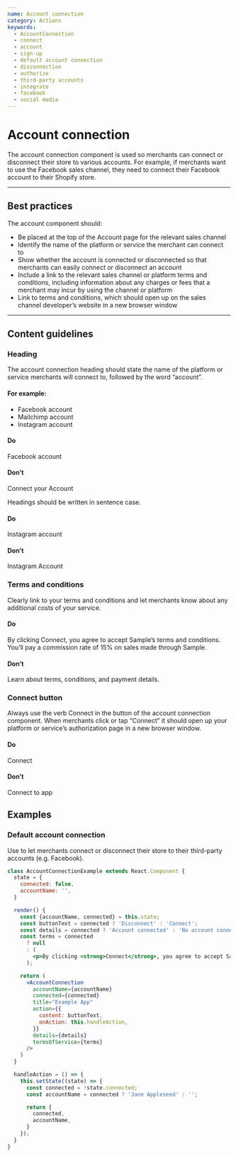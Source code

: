 ```yaml
---
name: Account connection
category: Actions
keywords:
  - AccountConnection
  - connect
  - account
  - sign-up
  - default account connection
  - disconnection
  - authorize
  - third-party accounts
  - integrate
  - facebook
  - social media
---
```


# Account connection

The account connection component is used so merchants can connect or disconnect
their store to various accounts. For example, if merchants want to use the
Facebook sales channel, they need to connect their Facebook
account to their Shopify store.

---

## Best practices

The account component should:

* Be placed at the top of the Account page for the relevant sales channel
* Identify the name of the platform or service the merchant can connect to
* Show whether the account is connected or disconnected so that merchants can easily connect or disconnect an account
* Include a link to the relevant sales channel or platform terms and conditions,
including information about any charges or fees that a merchant may incur by
using the channel or platform
* Link to terms and conditions, which should open up on the sales channel
developer’s website in a new browser window

---

## Content guidelines

### Heading

The account connection heading should state the name of the platform or service
merchants will connect to, followed by the word “account”.

#### For example:

* Facebook account
* Mailchimp account
* Instagram account

<!-- usagelist -->

#### Do
Facebook account

#### Don’t
Connect your Account

<!-- end -->

Headings should be written in sentence case.

<!-- usagelist -->

#### Do
Instagram account

#### Don’t
Instagram Account

<!-- end -->

### Terms and conditions

Clearly link to your terms and conditions and let merchants know about any additional costs of your service.

<!-- usagelist -->

#### Do
By clicking Connect, you agree to accept Sample’s terms and conditions.
You’ll pay a commission rate of 15% on sales made through Sample.

#### Don’t
Learn about terms, conditions, and payment details.

<!-- end -->

### Connect button

Always use the verb Connect in the button of the account connection component. When merchants click or tap “Connect” it should open up your platform or service’s authorization page in a new browser window.

<!-- usagelist -->

#### Do
Connect

#### Don’t
Connect to app

<!-- end -->

## Examples

### Default account connection

Use to let merchants connect or disconnect their store to their third-party accounts (e.g. Facebook).

```jsx
class AccountConnectionExample extends React.Component {
  state = {
    connected: false,
    accountName: '',
  }

  render() {
    const {accountName, connected} = this.state;
    const buttonText = connected ? 'Disconnect' : 'Connect';
    const details = connected ? 'Account connected' : 'No account connected';
    const terms = connected
      ? null
      : (
        <p>By clicking <strong>Connect</strong>, you agree to accept Sample App’s <Link url="Example App">terms and conditions</Link>. You’ll pay a commission rate of 15% on sales made through Sample App.</p>
      );

    return (
      <AccountConnection
        accountName={accountName}
        connected={connected}
        title="Example App"
        action={{
          content: buttonText,
          onAction: this.handleAction,
        }}
        details={details}
        termsOfService={terms}
      />
    )
  }

  handleAction = () => {
    this.setState((state) => {
      const connected = !state.connected;
      const accountName = connected ? 'Jane Appleseed' : '';

      return {
        connected,
        accountName,
      }
    });
  }
}
```
